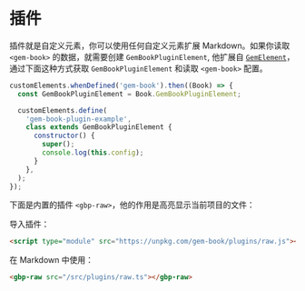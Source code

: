# 插件

插件就是自定义元素，你可以使用任何自定义元素扩展 Markdown。如果你读取 `<gem-book>` 的数据，就需要创建 `GemBookPluginElement`, 他扩展自 [`GemElement`](https://gem-docs.netlify.app/API/)，通过下面这种方式获取 `GemBookPluginElement` 和读取 `<gem-book>` 配置。

```js
customElements.whenDefined('gem-book').then((Book) => {
  const GemBookPluginElement = Book.GemBookPluginElement;

  customElements.define(
    'gem-book-plugin-example',
    class extends GemBookPluginElement {
      constructor() {
        super();
        console.log(this.config);
      }
    },
  );
});
```

下面是内置的插件 `<gbp-raw>`，他的作用是高亮显示当前项目的文件：

<gbp-raw src="/src/plugins/raw.ts"></gbp-raw>

导入插件：

```html
<script type="module" src="https://unpkg.com/gem-book/plugins/raw.js"></script>
```

在 Markdown 中使用：

```md
<gbp-raw src="/src/plugins/raw.ts"></gbp-raw>
```
